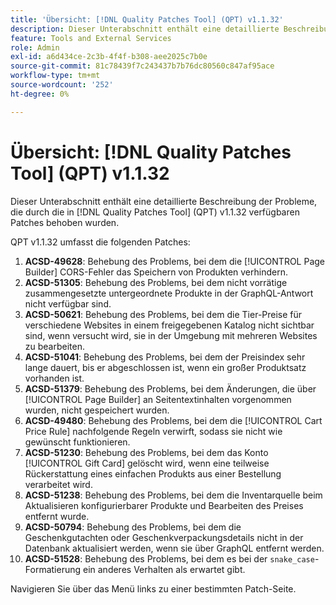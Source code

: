 ```yaml
---
title: 'Übersicht: [!DNL Quality Patches Tool] (QPT) v1.1.32'
description: Dieser Unterabschnitt enthält eine detaillierte Beschreibung der Probleme, die durch die in [!DNL Quality Patches Tool]  (QPT) v1.1.32 verfügbaren Patches behoben wurden.
feature: Tools and External Services
role: Admin
exl-id: a6d434ce-2c3b-4f4f-b308-aee2025c7b0e
source-git-commit: 81c78439f7c243437b7b76dc80560c847af95ace
workflow-type: tm+mt
source-wordcount: '252'
ht-degree: 0%

---
```


# Übersicht: [!DNL Quality Patches Tool] (QPT) v1.1.32

Dieser Unterabschnitt enthält eine detaillierte Beschreibung der Probleme, die durch die in [!DNL Quality Patches Tool] (QPT) v1.1.32 verfügbaren Patches behoben wurden.

QPT v1.1.32 umfasst die folgenden Patches:

1. **ACSD-49628**: Behebung des Problems, bei dem die [!UICONTROL Page Builder] CORS-Fehler das Speichern von Produkten verhindern.
1. **ACSD-51305**: Behebung des Problems, bei dem nicht vorrätige zusammengesetzte untergeordnete Produkte in der GraphQL-Antwort nicht verfügbar sind.
1. **ACSD-50621**: Behebung des Problems, bei dem die Tier-Preise für verschiedene Websites in einem freigegebenen Katalog nicht sichtbar sind, wenn versucht wird, sie in der Umgebung mit mehreren Websites zu bearbeiten.
1. **ACSD-51041**: Behebung des Problems, bei dem der Preisindex sehr lange dauert, bis er abgeschlossen ist, wenn ein großer Produktsatz vorhanden ist.
1. **ACSD-51379**: Behebung des Problems, bei dem Änderungen, die über [!UICONTROL Page Builder] an Seitentextinhalten vorgenommen wurden, nicht gespeichert wurden.
1. **ACSD-49480**: Behebung des Problems, bei dem die [!UICONTROL Cart Price Rule] nachfolgende Regeln verwirft, sodass sie nicht wie gewünscht funktionieren.
1. **ACSD-51230**: Behebung des Problems, bei dem das Konto [!UICONTROL Gift Card] gelöscht wird, wenn eine teilweise Rückerstattung eines einfachen Produkts aus einer Bestellung verarbeitet wird.
1. **ACSD-51238**: Behebung des Problems, bei dem die Inventarquelle beim Aktualisieren konfigurierbarer Produkte und Bearbeiten des Preises entfernt wurde.
1. **ACSD-50794**: Behebung des Problems, bei dem die Geschenkgutachten oder Geschenkverpackungsdetails nicht in der Datenbank aktualisiert werden, wenn sie über GraphQL entfernt werden.
1. **ACSD-51528**: Behebung des Problems, bei dem es bei der `snake_case`-Formatierung ein anderes Verhalten als erwartet gibt.

Navigieren Sie über das Menü links zu einer bestimmten Patch-Seite.
